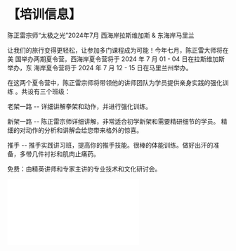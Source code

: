 # 【培训信息】

陈正雷宗师“太极之光”2024年7月
西海岸拉斯维加斯 & 东海岸马里兰

让我们的旅行变得更轻松，让参加多门课程成为可能！今年七月，陈正雷大师将在美
国举办两期夏令营。西海岸夏令营将于 2024 年 7 月 01 - 04 日在拉斯维加斯举办，东
海岸夏令营将于 2024 年 7 月 12 - 15 日在马里兰州举办。

在这两个夏令营中，陈正雷宗师将带领他的讲师团队为学员提供亲身实践的强化训练
。共设有三个班级：

老架一路 -- 详细讲解拳架和动作，并进行强化训练。

新架一路 -- 陈正雷宗师详细讲解，非常适合初学新架和需要精研细节的学员。
精细的对动作的分析和讲解会给您带来格外的惊喜。

推手 -- 推手实践讲习班，提高你的推手技能。很棒的体能训练。做好出汗的准
备，多带几件衬衫和肌肉止痛药。

免费：由精英讲师和专家主讲的专业技术和文化研讨会。

![](_static/files/2024_Light_of_Taichi_Summer_Camps.pdf)
